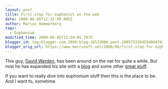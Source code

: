 ```yaml
---
layout: post
title: First stop for euphonist on the web
date: 2008-06-05T12:32:00.005Z
author: Marcus Hammarberg
tags:
  - Euphonium
modified_time: 2008-06-05T12:59:05.787Z
blogger_id: tag:blogger.com,1999:blog-36533086.post-2005722504554064702
blogger_orig_url: https://www.marcusoft.net/2008/06/first-stop-for-euphonist-on-web.html
---
```



This guy, [David Werden](http://www.dwerden.com/), has been around
on the net for quite a while. But now he has expanded his site with a
[blog](http://www.dwerden.com/blog3/) and some other [great
stuff](http://www.dwerden.com/music-videos/euphonium-music-videos.cfm).

If you want to really dive into euphonium stuff then this is the place
to be. And I want to, sometime.
